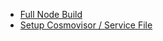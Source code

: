 - [Full Node Build](<Full Node Build 7df0aa70.md>)
- [Setup Cosmovisor / Service File](<Setup Cosmovisor _ Service File 2fdce612.md>)
